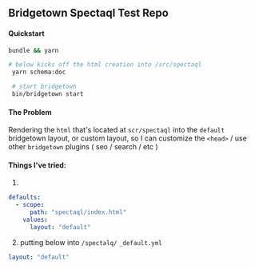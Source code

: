 ## Bridgetown Spectaql Test Repo

#### Quickstart
```bash
bundle && yarn

# below kicks off the html creation into /src/spectaql
 yarn schema:doc

 # start bridgetown
 bin/bridgetown start
```

#### The Problem

Rendering the `html` that's located at `scr/spectaql` into the `default` bridgetown layout, or custom layout, so I can customize the `<head>` / use other `bridgetown` plugins ( seo / search / etc )

#### Things I've tried:

1.
```yml
defaults:
  - scope:
      path: "spectaql/index.html"
    values:
      layout: "default"
```

2. putting below into `/spectalq/`
   `_default.yml`
```yml
layout: "default"
```
